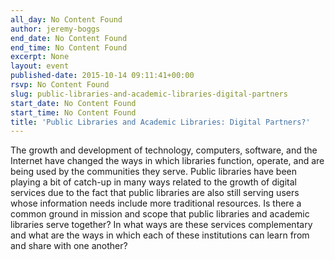 ```yaml
---
all_day: No Content Found
author: jeremy-boggs
end_date: No Content Found
end_time: No Content Found
excerpt: None
layout: event
published-date: 2015-10-14 09:11:41+00:00
rsvp: No Content Found
slug: public-libraries-and-academic-libraries-digital-partners
start_date: No Content Found
start_time: No Content Found
title: 'Public Libraries and Academic Libraries: Digital Partners?'
---
```


The growth and development of technology, computers, software, and the Internet have changed the ways in which libraries function, operate, and are being used by the communities they serve. Public libraries have been playing a bit of catch-up in many ways related to the growth of digital services due to the fact that public libraries are also still serving users whose information needs include more traditional resources. Is there a common ground in mission and scope that public libraries and academic libraries serve together? In what ways are these services complementary and what are the ways in which each of these institutions can learn from and share with one another?
